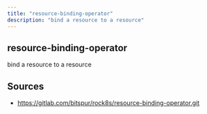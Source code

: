 ```yaml
---
title: "resource-binding-operator"
description: "bind a resource to a resource"
---
```


## resource-binding-operator

bind a resource to a resource

## Sources

- https://gitlab.com/bitspur/rock8s/resource-binding-operator.git
